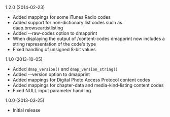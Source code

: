 1.2.0 (2014-02-23)

* Added mappings for some iTunes Radio codes
* Added support for non-dictionary list codes such as daap.browseartistlisting
* Added --raw-codes option to dmapprint
* When displaying the output of /content-codes dmapprint now includes a string representation of the code's type
* Fixed handling of unsigned 8-bit values

1.1.0 (2013-10-05)

* Added `dmap_version()` and `dmap_version_string()`
* Added --version option to dmapprint
* Added mappings for Digital Photo Access Protocol content codes
* Added mappings for chapter-data and media-kind-listing content codes
* Fixed NULL input parameter handling

1.0.0 (2013-03-25)

* Initial release
